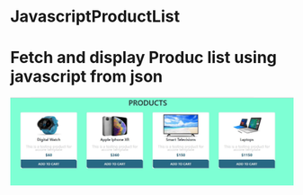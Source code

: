 # JavascriptProductList
<h1>Fetch and display Produc list using javascript from json</h1>
<img src="Capture.jpg">
